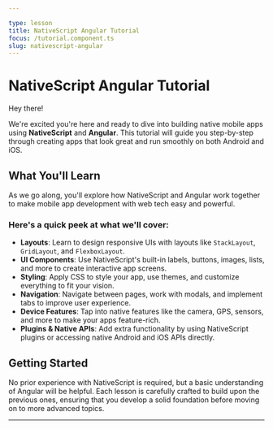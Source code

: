 ```yaml
---

type: lesson  
title: NativeScript Angular Tutorial  
focus: /tutorial.component.ts  
slug: nativescript-angular
---
```


# NativeScript Angular Tutorial

Hey there!

We're excited you're here and ready to dive into building native mobile apps using **NativeScript** and **Angular**. This tutorial will guide you step-by-step through creating apps that look great and run smoothly on both Android and iOS.

## What You'll Learn

As we go along, you'll explore how NativeScript and Angular work together to make mobile app development with web tech easy and powerful.

### Here's a quick peek at what we'll cover:

- **Layouts**: Learn to design responsive UIs with layouts like `StackLayout`, `GridLayout`, and `FlexboxLayout`.
- **UI Components**: Use NativeScript's built-in labels, buttons, images, lists, and more to create interactive app screens.
- **Styling**: Apply CSS to style your app, use themes, and customize everything to fit your vision.
- **Navigation**: Navigate between pages, work with modals, and implement tabs to improve user experience.
- **Device Features**: Tap into native features like the camera, GPS, sensors, and more to make your apps feature-rich.
- **Plugins & Native APIs**: Add extra functionality by using NativeScript plugins or accessing native Android and iOS APIs directly.

## Getting Started

No prior experience with NativeScript is required, but a basic understanding of Angular will be helpful. Each lesson is carefully crafted to build upon the previous ones, ensuring that you develop a solid foundation before moving on to more advanced topics.


---
